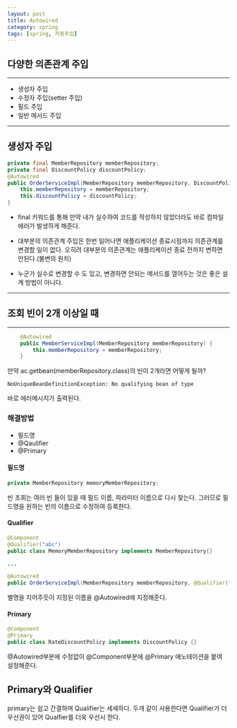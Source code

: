 ```yaml
---
layout: post
title: Autowired
category: spring
tags: [spring, 자동주입]
---
```


## 다양한 의존관계 주입
---
- 생성자 주입
- 수정자 주입(setter 주입)
- 필드 주입
- 일반 메서드 주입
---
## 생성자 주입
```java
private final MemberRepository memberRepository;
private final DiscountPolicy discountPolicy;
@Autowired
public OrderServiceImpl(MemberRepository memberRepository, DiscountPolicy discountPolicy) {
    this.memberRepository = memberRepository;
    this.discountPolicy = discountPolicy;
}
```
- final 키워드를 통해 만약 내가 실수하여 코드를 작성하지 않았더라도 바로 컴파일 에러가 발생하게 해준다.

- 대부분의 의존관계 주입은 한번 일어나면 애플리케이션 종료시점까지 의존관계를 변경할 일이 없다. 오히려 대부분의 의존관계는 애플리케이션 종료 전까지 변하면 안된다.(불변의 원치)

- 누군가 실수로 변경할 수 도 있고, 변경하면 안되는 메서드를 열어두는 것은 좋은 설계 방법이 아니다.

---
## 조회 빈이 2개 이상일 때
---

```java
    @Autowired
    public MemberServiceImpl(MemberRepository memberRepository) {
        this.memberRepository = memberRepository;
    }
```
만약 ac.getbean(memberRepository.class)의 빈이 2개라면 어떻게 될까?
```
NoUniqueBeanDefinitionException: No qualifying bean of type
```
바로 에러메시지가 출력된다.

### 해결방법
- 필드명
- @Qaulifier
- @Primary

#### 필드명
```java
private MemberRepository memoryMemberRepository;
```
빈 조회는 여러 빈 들이 있을 때 필드 이름, 파라미터 이름으로 다시 찾는다. 그러므로 필드명을 원하는 빈의 이름으로 수정하여 등록한다.

#### Qualifier
```java
@Component
@Qualifier("abc")
public class MemoryMemberRepository implements MemberRepository{}

...

@Autowired
public OrderServiceImpl(MemberRepository memberRepository, @Qualifier("abc") MemberRepository memberRepository) {}
```
별명을 지어주듯이 지정된 이름을 @Autowired에 지정해준다.

#### Primary
```java
@Component
@Primary
public class RateDiscountPolicy implements DiscountPolicy {}
```
@Autowired부분에 수정없이 @Component부분에 @Primary 애노테이션을 붙여 설정해준다.

## Primary와 Qualifier

primary는 쉽고 간결하며 Qualifier는 세세하다. 두개 같이 사용한다면 Qualifier가 더 우선권이 있어 Qualfier를 더욱 우선시 한다.



